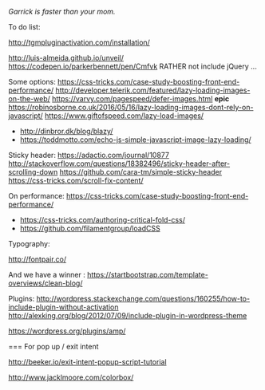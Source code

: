 *Garrick is faster than your mom.*

To do list:

http://tgmpluginactivation.com/installation/

http://luis-almeida.github.io/unveil/
https://codepen.io/parkerbennett/pen/Cmfvk
RATHER not include jQuery ...

Some options:
https://css-tricks.com/case-study-boosting-front-end-performance/
http://developer.telerik.com/featured/lazy-loading-images-on-the-web/
https://varvy.com/pagespeed/defer-images.html  **epic**
https://robinosborne.co.uk/2016/05/16/lazy-loading-images-dont-rely-on-javascript/
https://www.giftofspeed.com/lazy-load-images/
- http://dinbror.dk/blog/blazy/
- https://toddmotto.com/echo-js-simple-javascript-image-lazy-loading/


Sticky header:
https://adactio.com/journal/10877
http://stackoverflow.com/questions/18382496/sticky-header-after-scrolling-down
https://github.com/cara-tm/simple-sticky-header
https://css-tricks.com/scroll-fix-content/

On performance:
https://css-tricks.com/case-study-boosting-front-end-performance/
- https://css-tricks.com/authoring-critical-fold-css/
- https://github.com/filamentgroup/loadCSS



Typography:

http://fontpair.co/

And we have a winner :
https://startbootstrap.com/template-overviews/clean-blog/

Plugins:
http://wordpress.stackexchange.com/questions/160255/how-to-include-plugin-without-activation
http://alexking.org/blog/2012/07/09/include-plugin-in-wordpress-theme


https://wordpress.org/plugins/amp/


===
For pop up / exit intent

http://beeker.io/exit-intent-popup-script-tutorial

http://www.jacklmoore.com/colorbox/